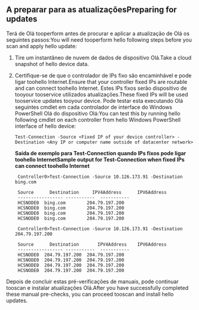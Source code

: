 <!--author=jgerend last changed: 03/16/16-->

## <a name="preparing-for-updates"></a><span data-ttu-id="51d7c-101">A preparar para as atualizações</span><span class="sxs-lookup"><span data-stu-id="51d7c-101">Preparing for updates</span></span>
<span data-ttu-id="51d7c-102">Terá de Olá tooperform antes de procurar e aplicar a atualização de Olá os seguintes passos:</span><span class="sxs-lookup"><span data-stu-id="51d7c-102">You will need tooperform hello following steps before you scan and apply hello update:</span></span>

1. <span data-ttu-id="51d7c-103">Tire um instantâneo de nuvem de dados de dispositivo Olá.</span><span class="sxs-lookup"><span data-stu-id="51d7c-103">Take a cloud snapshot of hello device data.</span></span>
2. <span data-ttu-id="51d7c-104">Certifique-se de que o controlador de IPs fixo são encaminhável e pode ligar toohello Internet.</span><span class="sxs-lookup"><span data-stu-id="51d7c-104">Ensure that your controller fixed IPs are routable and can connect toohello Internet.</span></span> <span data-ttu-id="51d7c-105">Estes IPs fixos serão dispositivo de tooyour tooservice utilizados atualizações.</span><span class="sxs-lookup"><span data-stu-id="51d7c-105">These fixed IPs will be used tooservice updates tooyour device.</span></span> <span data-ttu-id="51d7c-106">Pode testar esta executando Olá seguintes cmdlet em cada controlador de interface do Windows PowerShell Olá do dispositivo Olá:</span><span class="sxs-lookup"><span data-stu-id="51d7c-106">You can test this by running hello following cmdlet on each controller from hello Windows PowerShell interface of hello device:</span></span>
   
     `Test-Connection -Source <Fixed IP of your device controller> -Destination <Any IP or computer name outside of datacenter network> `
   
    <span data-ttu-id="51d7c-107">**Saída de exemplo para Test-Connection quando IPs fixos pode ligar toohello Internet**</span><span class="sxs-lookup"><span data-stu-id="51d7c-107">**Sample output for Test-Connection when fixed IPs can connect toohello Internet**</span></span>

        Controller0>Test-Connection -Source 10.126.173.91 -Destination bing.com

        Source      Destination     IPV4Address      IPV6Address
        ----------------- -----------  -----------
        HCSNODE0  bing.com        204.79.197.200
        HCSNODE0  bing.com        204.79.197.200
        HCSNODE0  bing.com        204.79.197.200
        HCSNODE0  bing.com        204.79.197.200

        Controller0>Test-Connection -Source 10.126.173.91 -Destination  204.79.197.200

        Source      Destination       IPV4Address    IPV6Address
        ----------------- -----------  -----------
        HCSNODE0  204.79.197.200  204.79.197.200
        HCSNODE0  204.79.197.200  204.79.197.200
        HCSNODE0  204.79.197.200  204.79.197.200
        HCSNODE0  204.79.197.200  204.79.197.200

<span data-ttu-id="51d7c-108">Depois de concluir estas pré-verificações de manuais, pode continuar tooscan e instalar atualizações Olá.</span><span class="sxs-lookup"><span data-stu-id="51d7c-108">After you have successfully completed these manual pre-checks, you can proceed tooscan and install hello updates.</span></span>

